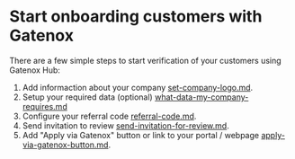 # Start onboarding customers with Gatenox

There are a few simple steps to start verification of your customers using Gatenox Hub:

1. Add informaction about your company [set-company-logo.md](set-company-logo.md "mention").
2. Setup your required data (optional) [what-data-my-company-requires.md](what-data-my-company-requires.md "mention")
3. Configure your referral code [referral-code.md](referral-code.md "mention").
4. Send invitation to review [send-invitation-for-review.md](send-invitation-for-review.md "mention").
5. Add "Apply via Gatenox" button or link to your portal / webpage [apply-via-gatenox-button.md](apply-via-gatenox-button.md "mention").&#x20;
